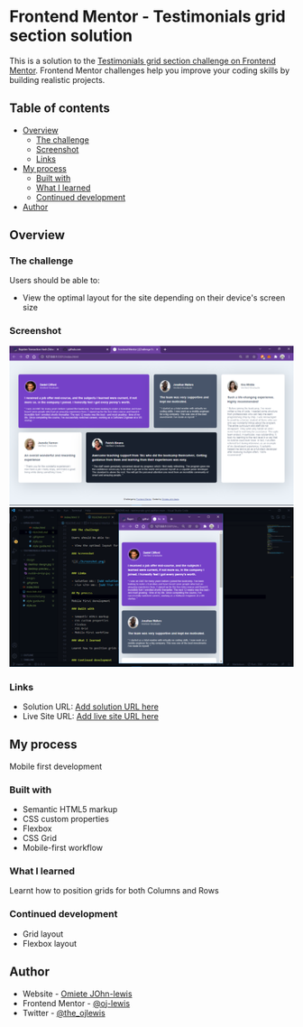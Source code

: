 # Frontend Mentor - Testimonials grid section solution

This is a solution to the [Testimonials grid section challenge on Frontend Mentor](https://www.frontendmentor.io/challenges/testimonials-grid-section-Nnw6J7Un7). Frontend Mentor challenges help you improve your coding skills by building realistic projects. 

## Table of contents

- [Overview](#overview)
  - [The challenge](#the-challenge)
  - [Screenshot](#screenshot)
  - [Links](#links)
- [My process](#my-process)
  - [Built with](#built-with)
  - [What I learned](#what-i-learned)
  - [Continued development](#continued-development)
- [Author](#author)



## Overview

### The challenge

Users should be able to:

- View the optimal layout for the site depending on their device's screen size

### Screenshot

![](./Screenshot.png)
![](./Screenshot-1.png)


### Links

- Solution URL: [Add solution URL here](https://your-solution-url.com)
- Live Site URL: [Add live site URL here](https://your-live-site-url.com)

## My process

Mobile first development

### Built with

- Semantic HTML5 markup
- CSS custom properties
- Flexbox
- CSS Grid
- Mobile-first workflow

### What I learned

Learnt how to position grids for both Columns and Rows


### Continued development

- Grid layout
- Flexbox layout




## Author

- Website - [Omiete JOhn-lewis ](https://www.github.com/oj-lewis)
- Frontend Mentor - [@oj-lewis](https://www.frontendmentor.io/profile/oj-lewis)
- Twitter - [@the_ojlewis](https://www.twitter.com/the_ojlewis)
